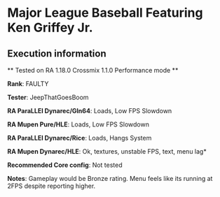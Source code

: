 # Major League Baseball Featuring Ken Griffey Jr. 

## Execution information


** Tested on RA 1.18.0 Crossmix 1.1.0 Performance mode **


**Rank**: FAULTY


**Tester**: JeepThatGoesBoom



**RA ParaLLEl Dynarec/Gln64**: Loads, Low FPS Slowdown


**RA Mupen Pure/HLE**: Loads, Low FPS Slowdown


**RA ParaLLEl Dynarec/Rice**: Loads, Hangs System


**RA Mupen Dynarec/HLE**: Ok, textures, unstable FPS, text, menu lag*


**Recommended Core config**: Not tested

**Notes**: Gameplay would be Bronze rating. Menu feels like its running at 2FPS despite reporting higher.
